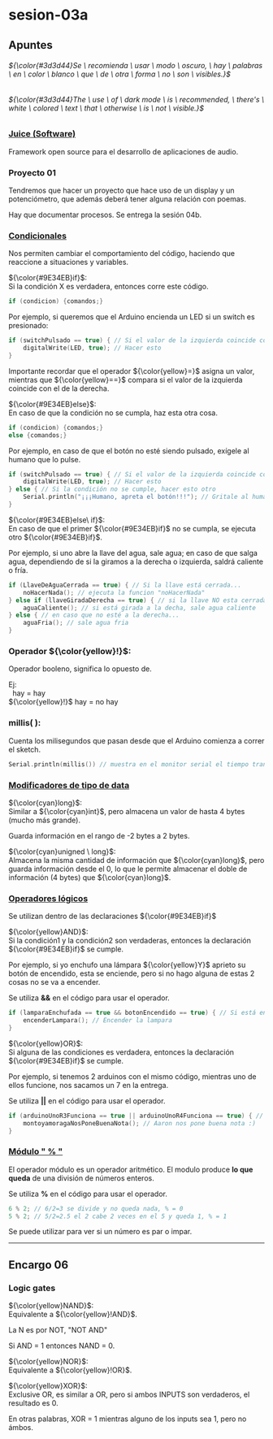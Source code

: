 # sesion-03a

## Apuntes
###### ${\color{#3d3d44}Se \ recomienda \ usar \ modo \ oscuro, \ hay \ palabras \ en \ color \ blanco \ que \ de \ otra \ forma \ no \ son \ visibles.}$ <br/>
###### ${\color{#3d3d44}The \ use \ of \ dark mode \ is \ recommended, \ there's \ white \ colored \ text \ that \ otherwise \ is \ not \ visible.}$ <br/>

### [Juice (Software)](https://juce.com/#:~:text=JUCE%20is%20the%20most%20widely%20used%20framework%20for,VST%2C%20VST3%2C%20AU%2C%20AUv3%2C%20AAX%20and%20LV2%20plug-ins.)
Framework open source para el desarrollo de aplicaciones de audio.

### Proyecto 01
Tendremos que hacer un proyecto que hace uso de un display y un potenciómetro, que además deberá tener alguna relación con poemas.

Hay que documentar procesos. Se entrega la sesión 04b.

### [Condicionales](https://www.youtube.com/watch?v=cHrd2lWT2hI) 
Nos permiten cambiar el comportamiento del código, haciendo que reaccione a situaciones y variables.

${\color{#9E34EB}if}$: <br> <!-- subtitulo -->
Si la condición X es verdadera, entonces corre este código.

````cpp
if (condicion) {comandos;}
````

Por ejemplo, si queremos que el Arduino encienda un LED si un switch es presionado:

````cpp
if (switchPulsado == true) { // Si el valor de la izquierda coincide con el de la derecha...
    digitalWrite(LED, true); // Hacer esto
}
````

Importante recordar que el operador ${\color{yellow}=}$ asigna un valor, mientras que ${\color{yellow}==}$ compara si el valor de la izquierda coincide con el de la derecha.

${\color{#9E34EB}else}$: <br> <!-- subtitulo -->
En caso de que la condición no se cumpla, haz esta otra cosa.

````cpp
if (condicion) {comandos;}
else {comandos;}
````

Por ejemplo, en caso de que el botón no esté siendo pulsado, exígele al humano que lo pulse.

````cpp
if (switchPulsado == true) { // Si el valor de la izquierda coincide con el de la derecha...
    digitalWrite(LED, true); // Hacer esto
} else { // Si la condición no se cumple, hacer esto otro
    Serial.println("¡¡¡Humano, apreta el botón!!!"); // Gritale al humano por el monitor serial
}
````

${\color{#9E34EB}else\ if}$: <br> <!-- subtitulo -->
En caso de que el primer ${\color{#9E34EB}if}$ no se cumpla, se ejecuta otro ${\color{#9E34EB}if}$.

Por ejemplo, si uno abre la llave del agua, sale agua; en caso de que salga agua, dependiendo de si la giramos a la derecha o izquierda, saldrá caliente o fría.

````cpp
if (LlaveDeAguaCerrada == true) { // Si la llave está cerrada...
    noHacerNada(); // ejecuta la funcion "noHacerNada"
} else if (llaveGiradaDerecha == true) { // si la llave NO esta cerrada, ve si la llave esta girada a la derecha
    aguaCaliente(); // si está girada a la decha, sale agua caliente
} else { // en caso que no esté a la derecha...
    aguaFria(); // sale agua fria
}
````

### Operador ${\color{yellow}!}$:
Operador booleno, significa lo opuesto de.

Ej: <br>
&nbsp; hay = hay <br>
${\color{yellow}!}$ hay = no hay

### millis( ):
Cuenta los milisegundos que pasan desde que el Arduino comienza a correr el sketch.

````cpp
Serial.println(millis()) // muestra en el monitor serial el tiempo transcurrido
````

### [Modificadores de tipo de data](https://www.programiz.com/cpp-programming/type-modifiers)

${\color{cyan}long}$: <br>
Similar a ${\color{cyan}int}$, pero almacena un valor de hasta 4 bytes (mucho más grande).

Guarda información en el rango de -2 bytes a 2 bytes.

${\color{cyan}unigned \ long}$: <br>
Almacena la misma cantidad de información que ${\color{cyan}long}$, pero guarda información desde el 0, lo que le permite almacenar el doble de información (4 bytes) que ${\color{cyan}long}$.

### [Operadores lógicos](https://www.w3schools.com/cpp/cpp_operators_logical.asp)

Se utilizan dentro de las declaraciones ${\color{#9E34EB}if}$

${\color{yellow}AND}$: <br> <!-- subtitulo -->
Si la condición1 y la condición2 son verdaderas, entonces la declaración ${\color{#9E34EB}if}$ se cumple.

Por ejemplo, si yo enchufo una lámpara ${\color{yellow}Y}$ aprieto su botón de encendido, esta se enciende, pero si no hago alguna de estas 2 cosas no se va a encender.

Se utiliza **&&** en el código para usar el operador.

````cpp
if (lamparaEnchufada == true && botonEncendido == true) { // Si está enchufada y fue pulsado el botón...
    encenderLampara(); // Encender la lampara
}
````

${\color{yellow}OR}$: <br> <!-- subtitulo -->
Si alguna de las condiciones es verdadera, entonces la declaración ${\color{#9E34EB}if}$ se cumple.

Por ejemplo, si tenemos 2 arduinos con el mismo código, mientras uno de ellos funcione, nos sacamos un 7 en la entrega.

Se utiliza **||** en el código para usar el operador.

````cpp
if (arduinoUnoR3Funciona == true || arduinoUnoR4Funciona == true) { // Si alguno de estos arduinos funciona...
    montoyamoragaNosPoneBuenaNota(); // Aaron nos pone buena nota :)
}
````

### [Módulo " % "](https://www.geeksforgeeks.org/cpp/modulo-operator-in-c-cpp-with-examples/)

El operador módulo es un operador aritmético. El modulo produce **lo que queda** de una división de números enteros.

Se utiliza **%** en el código para usar el operador.

````cpp
6 % 2; // 6/2=3 se divide y no queda nada, % = 0
5 % 2; // 5/2=2.5 el 2 cabe 2 veces en el 5 y queda 1, % = 1
````

Se puede utilizar para ver si un número es par o impar.

-----------------------------------------------------------------------------------------------------------
## Encargo 06<!-- Investigar NAND, NOR y XOR -->
### Logic gates
${\color{yellow}NAND}$: <br> <!-- subtitulo -->
Equivalente a ${\color{yellow}!AND}$.

La N es por NOT, "NOT AND"

Si AND = 1 entonces NAND = 0.

${\color{yellow}NOR}$: <br> <!-- subtitulo -->
Equivalente a ${\color{yellow}!OR}$.

${\color{yellow}XOR}$: <br> <!-- subtitulo -->
Exclusive OR, es similar a OR, pero si ambos INPUTS son verdaderos, el resultado es 0.

En otras palabras, XOR = 1 mientras alguno de los inputs sea 1, pero no ámbos.
